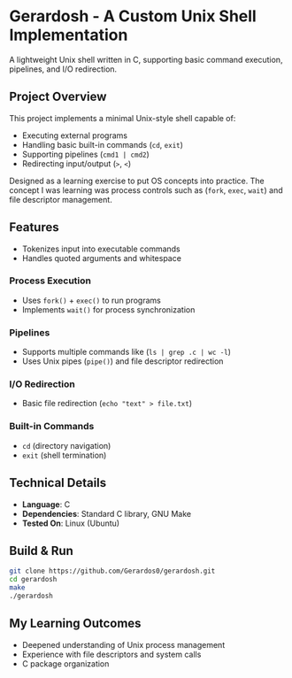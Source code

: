 # Gerardosh - A Custom Unix Shell Implementation

A lightweight Unix shell written in C, supporting basic command execution, pipelines, and I/O redirection.

## Project Overview
This project implements a minimal Unix-style shell capable of:
- Executing external programs
- Handling basic built-in commands (`cd`, `exit`)
- Supporting pipelines (`cmd1 | cmd2`)
- Redirecting input/output (`>`, `<`)

Designed as a learning exercise to put OS concepts into practice. The concept I was learning was process controls such as (`fork`, `exec`, `wait`) and file descriptor management.

## Features
- Tokenizes input into executable commands
- Handles quoted arguments and whitespace

### Process Execution
- Uses `fork()` + `exec()` to run programs
- Implements `wait()` for process synchronization

### Pipelines
- Supports multiple commands like (`ls | grep .c | wc -l`)
- Uses Unix pipes (`pipe()`) and file descriptor redirection

### I/O Redirection
- Basic file redirection (`echo "text" > file.txt`)

### Built-in Commands
- `cd` (directory navigation)
- `exit` (shell termination)

## Technical Details
- **Language**: C 
- **Dependencies**: Standard C library, GNU Make
- **Tested On**: Linux (Ubuntu)


## Build & Run
```sh
git clone https://github.com/Gerardos0/gerardosh.git
cd gerardosh
make
./gerardosh

```

## My Learning Outcomes
- Deepened understanding of Unix process management
- Experience with file descriptors and system calls
- C package organization
